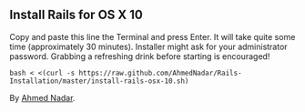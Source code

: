 ## Install Rails for OS X 10

Copy and paste this line the Terminal and press Enter. It will take quite some time (approximately 30 minutes). Installer might ask for your administrator password. Grabbing a refreshing drink before starting is encouraged!

    bash < <(curl -s https://raw.github.com/AhmedNadar/Rails-Installation/master/install-rails-osx-10.sh)

By [Ahmed Nadar](http://twitter.com/ahmednadar).
